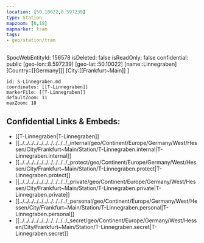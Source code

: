 ```yaml
---
location: [50.10022,8.597239]
type: Station 
mapzoom: [8,18] 
mapmarker: tram 
tags:
- geo/station/tram
---
```

SpocWebEntityId: 156578
isDeleted: false
isReadOnly: false
confidential: public
[geo-lon::8.597239]
[geo-lat::50.10022]
[name::Linnegraben]
[Country::[[Germany]]]
[City:[[Frankfurt~Main]] ]


```leaflet
id: S-Linnegraben.md
coordinates: [[T-Linnegraben]]
markerFile: [[T-Linnegraben]]
defaultZoom: 11 
maxZoom: 18
```


## Confidential Links & Embeds: 
- [[T-Linnegraben|T-Linnegraben]] 
- [[../../../../../../../../../../_internal/geo/Continent/Europe/Germany/West/Hessen/City/Frankfurt~Main/Station/T-Linnegraben.internal|T-Linnegraben.internal]] 
- [[../../../../../../../../../../_protect/geo/Continent/Europe/Germany/West/Hessen/City/Frankfurt~Main/Station/T-Linnegraben.protect|T-Linnegraben.protect]] 
- [[../../../../../../../../../../_private/geo/Continent/Europe/Germany/West/Hessen/City/Frankfurt~Main/Station/T-Linnegraben.private|T-Linnegraben.private]] 
- [[../../../../../../../../../../_personal/geo/Continent/Europe/Germany/West/Hessen/City/Frankfurt~Main/Station/T-Linnegraben.personal|T-Linnegraben.personal]] 
- [[../../../../../../../../../../_secret/geo/Continent/Europe/Germany/West/Hessen/City/Frankfurt~Main/Station/T-Linnegraben.secret|T-Linnegraben.secret]] 
